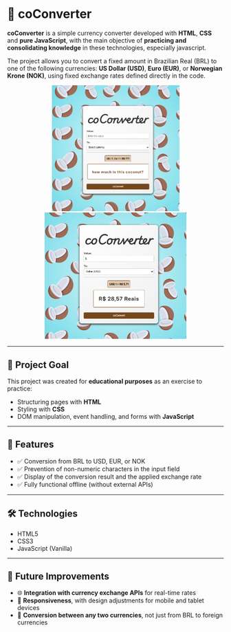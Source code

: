 # 🥥 coConverter

**coConverter** is a simple currency converter developed with **HTML**, **CSS** and **pure JavaScript**, with the main objective of **practicing and consolidating knowledge** in these technologies, especially javascript.

The project allows you to convert a fixed amount in Brazilian Real (BRL) to one of the following currencies: **US Dollar (USD)**, **Euro (EUR)**, or **Norwegian Krone (NOK)**, using fixed exchange rates defined directly in the code.

<div style="text-align: center;">
  <img src="./assets/readme-image.png" alt="coConverter Screenshot" width="297"/> 
  <img src="./assets/readme-image-3.png" alt="coConverter Screenshot" width="330"/>
</div>

---

## 🎯 Project Goal

This project was created for **educational purposes** as an exercise to practice:

- Structuring pages with **HTML**
- Styling with **CSS**
- DOM manipulation, event handling, and forms with **JavaScript**

---

## 🚀 Features

- ✅ Conversion from BRL to USD, EUR, or NOK
- ✅ Prevention of non-numeric characters in the input field
- ✅ Display of the conversion result and the applied exchange rate
- ✅ Fully functional offline (without external APIs)

---
## 🛠 Technologies

- HTML5
- CSS3
- JavaScript (Vanilla)

---

## 🔮 Future Improvements

- 🌐 **Integration with currency exchange APIs** for real-time rates
- 📱 **Responsiveness**, with design adjustments for mobile and tablet devices
- 🔄 **Conversion between any two currencies**, not just from BRL to foreign currencies

